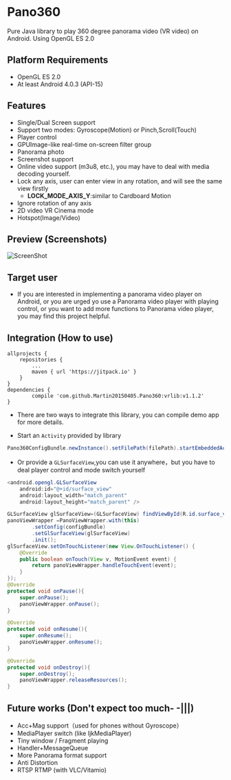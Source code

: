 # Pano360

Pure Java library to play 360 degree panorama video (VR video) on Android. Using OpenGL ES 2.0 

## Platform Requirements
* OpenGL ES 2.0 
* At least Android 4.0.3 (API-15) 

## Features
* Single/Dual Screen support
* Support two modes: Gyroscope(Motion) or Pinch,Scroll(Touch)
* Player control
* GPUImage-like real-time on-screen filter group
* Panorama photo
* Screenshot support
* Online video support (m3u8, etc.), you may have to deal with media decoding yourself.
* Lock any axis, user can enter view in any rotation, and will see the same view firstly
    * **LOCK_MODE_AXIS_Y**:similar to Cardboard Motion
* Ignore rotation of any axis
* 2D video VR Cinema mode
* Hotspot(Image/Video)

## Preview (Screenshots)
![ScreenShot](https://github.com/Martin20150405/Pano360/blob/master/screenshots/player_screen.png)

## Target user
* If you are interested in implementing a panorama video player on Android, or you are urged yo use a Panorama video player with playing control, or you want to add more functions to Panorama video player, you may find this project helpful.

## Integration (How to use)
	allprojects {
		repositories {
			...
			maven { url 'https://jitpack.io' }
		}
	}
	dependencies {
	        compile 'com.github.Martin20150405.Pano360:vrlib:v1.1.2'
	}
* There are two ways to integrate this library, you can compile demo app for more details.

* Start an `Activity` provided by library 
```java
Pano360ConfigBundle.newInstance().setFilePath(filePath).startEmbeddedActivity(this);
```

* Or provide a `GLSurfaceView`,you can use it anywhere，but you have to deal player control and mode switch yourself
```java
<android.opengl.GLSurfaceView
    android:id="@+id/surface_view"
    android:layout_width="match_parent"
    android:layout_height="match_parent" />
```
```java
GLSurfaceView glSurfaceView=(GLSurfaceView) findViewById(R.id.surface_view);
panoViewWrapper =PanoViewWrapper.with(this)
		.setConfig(configBundle)
		.setGlSurfaceView(glSurfaceView)
		.init();
glSurfaceView.setOnTouchListener(new View.OnTouchListener() {
	@Override
	public boolean onTouch(View v, MotionEvent event) {
		return panoViewWrapper.handleTouchEvent(event);
	}
});
@Override
protected void onPause(){
	super.onPause();
	panoViewWrapper.onPause();
}

@Override
protected void onResume(){
	super.onResume();
	panoViewWrapper.onResume();
}

@Override
protected void onDestroy(){
	super.onDestroy();
	panoViewWrapper.releaseResources();
}
```

## Future works (Don't expect too much- -|||)
* Acc+Mag support（used for phones without Gyroscope）
* MediaPlayer switch (like IjkMediaPlayer)
* Tiny window / Fragment playing
* Handler+MessageQueue
* More Panorama format support
* Anti Distortion
* RTSP RTMP (with VLC/Vitamio)
